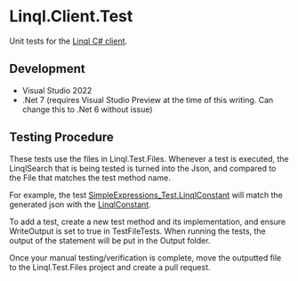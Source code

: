 # Linql.Client.Test

Unit tests for the [Linql C# client](../../Linql.Client/). 

## Development 

- Visual Studio 2022 
- .Net 7 (requires Visual Studio Preview at the time of this writing.  Can change this to .Net 6 without issue)

## Testing Procedure

These tests use the files in Linql.Test.Files.  Whenever a test is executed, the LinqlSearch that is being tested is turned into the Json, and compared to the File that matches the test method name. 

For example, the test [SimpleExpressions_Test.LinqlConstant](./Expressions/SimpleExpressions_Test.cs) will match the generated json with the [LinqlConstant](../Linql.Test.Files/TestFiles/SimpleExpressions/LinqlConstant.json).

To add a test, create a new test method and its implementation, and ensure WriteOutput is set to true in TestFileTests.  When running the tests, the output of the statement will be put in the Output folder.  

Once your manual testing/verification is complete, move the outputted file to the Linql.Test.Files project and create a pull request. 
